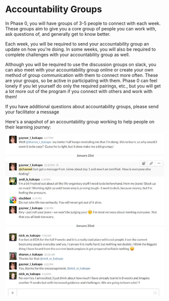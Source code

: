 # Accountability Groups

In Phase 0, you will have groups of 3-5 people to connect with each week. These groups aim to give you a core group of people you can work with, ask questions of, and generally get to know better.

Each week, you will be required to send your accountability group an update on how you're doing. In some weeks, you will also be required to complete challenges with your accountability group as well.

Although you will be required to use the discussion groups on slack, you can also meet with your accountability group online or create your own method of group communication with them to connect more often. These are your groups, so be active in participating with them. Phase 0 can feel lonely if you let yourself do only the required pairings, etc., but you will get a lot more out of the program if you connect with others and work with them!

If you have additional questions about accountability groups, please send your facilitator a message

Here's a snapshot of an accountability group working to help people on their learning journey:

![accountability group example](acct-group-lovely.JPG)
